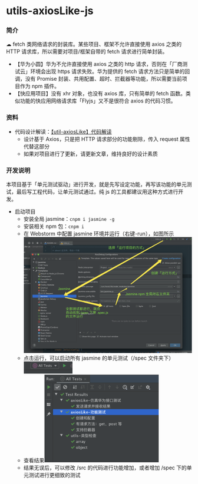 # utils-axiosLike-js

### 简介

☁ fetch 类网络请求的封装库。某些项目、框架不允许直接使用 axios 之类的 HTTP 请求库，所以需要对项目/框架自带的 fetch 请求进行简单封装。

- 【华为小圆】华为不允许直接使用 axios 之类的 http 请求，否则在「厂商测试云」环境会出现 https 请求失败。华为提供的 fetch 请求方法只是简单的回调，没有 Promise 封装、共用配置、超时、拦截器等功能，所以需要当前项目作为 npm 插件。
- 【快应用项目】没有 xhr 对象，也没有 axios 库，只有简单的 fetch 函数。类似功能的快应用网络请求库「Flyjs」又不是很符合 axios 的代码习惯。





### 资料

- 代码设计解读：[【util-axiosLike】代码解读](https://www.yuque.com/orvibo/paene9/clyzgi)
  - 设计基于 Axios，只是把 HTTP 请求部分的功能剔除，传入 request 属性代替这部分
  - 如果对项目进行了更新，请更新文章，维持良好的设计素质





### 开发说明

本项目基于「单元测试驱动」进行开发，就是先写设定功能，再写该功能的单元测试，最后写工程代码，让单元测试通过。纯 js 的工具都建议用这种方式进行开发。

- 启动项目
  - 安装全局 jasmine：`cnpm i jasmine -g`
  - 安装相关 npm 包：`cnpm i`
  - 在 Webstorm 中配置 jasmine 环境并运行（右键-run），如图所示![test-config](./img/test-config.jpg)
  - 点击运行，可以启动所有 jasmine 的单元测试（/spec 文件夹下）<img src="./img/test-start.png" alt="text-start" style="zoom:40%;" />
  - 查看结果<img src="./img/test-result.png" alt="test-result" style="zoom:80%;" />
  - 结果无误后，可以修改 /src 的代码进行功能增加，或者增加 /spec 下的单元测试进行更细致的测试

